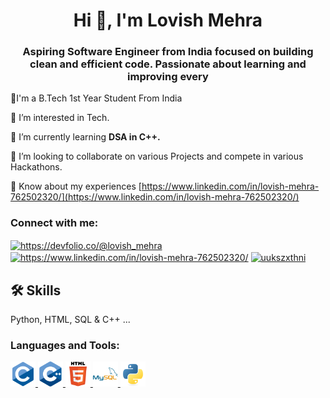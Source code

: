 
<h1 align="center">Hi 👋, I'm Lovish Mehra</h1>

<h3 align="center">Aspiring Software Engineer from India focused on building clean and efficient code. Passionate about learning and improving every</h3>

🔭I'm a B.Tech 1st Year Student From India

👀 I’m interested in Tech.

🌱 I’m currently learning **DSA in C++.**

💞️ I’m looking to collaborate on various Projects and compete in various Hackathons.

📄 Know about my experiences [https://www.linkedin.com/in/lovish-mehra-762502320/](https://www.linkedin.com/in/lovish-mehra-762502320/)
<h3 align="left">Connect with me:</h3>
<p align="left">
<a href="https://dev.to/https://devfolio.co/@lovish_mehra" target="blank"><img align="center" src="https://raw.githubusercontent.com/rahuldkjain/github-profile-readme-generator/master/src/images/icons/Social/devto.svg" alt="https://devfolio.co/@lovish_mehra" height="30" width="40" /></a>
<a href="https://linkedin.com/in/https://www.linkedin.com/in/lovish-mehra-762502320/" target="blank"><img align="center" src="https://raw.githubusercontent.com/rahuldkjain/github-profile-readme-generator/master/src/images/icons/Social/linked-in-alt.svg" alt="https://www.linkedin.com/in/lovish-mehra-762502320/" height="30" width="40" /></a>
<a href="https://www.leetcode.com/uukszxthni" target="blank"><img align="center" src="https://raw.githubusercontent.com/rahuldkjain/github-profile-readme-generator/master/src/images/icons/Social/leet-code.svg" alt="uukszxthni" height="30" width="40" /></a>
</p>


## 🛠 Skills
Python, HTML, SQL & C++ ...
<h3 align="left">Languages and Tools:</h3>
<p align="left"> <a href="https://www.cprogramming.com/" target="_blank" rel="noreferrer"> <img src="https://raw.githubusercontent.com/devicons/devicon/master/icons/c/c-original.svg" alt="c" width="40" height="40"/> </a> <a href="https://www.w3schools.com/cpp/" target="_blank" rel="noreferrer"> <img src="https://raw.githubusercontent.com/devicons/devicon/master/icons/cplusplus/cplusplus-original.svg" alt="cplusplus" width="40" height="40"/> </a> <a href="https://www.w3.org/html/" target="_blank" rel="noreferrer"> <img src="https://raw.githubusercontent.com/devicons/devicon/master/icons/html5/html5-original-wordmark.svg" alt="html5" width="40" height="40"/> </a> <a href="https://www.mysql.com/" target="_blank" rel="noreferrer"> <img src="https://raw.githubusercontent.com/devicons/devicon/master/icons/mysql/mysql-original-wordmark.svg" alt="mysql" width="40" height="40"/> </a> <a href="https://www.python.org" target="_blank" rel="noreferrer"> <img src="https://raw.githubusercontent.com/devicons/devicon/master/icons/python/python-original.svg" alt="python" width="40" height="40"/> </a> </p>

<!---
Lovish-Mehra-06/Lovish-Mehra-06 is a ✨ special ✨ repository because its `README.md` (this file) appears on your GitHub profile.
You can click the Preview link to take a look at your changes.
--->
